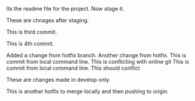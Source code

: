 Its the readme file for the project. Now stage it.

These are chnages after staging.

This is third commit.

This is 4th commit.


Added a change from hotfix branch.
Another change from hotfix.
This is commit from local command line. This is conflicting with online git
This is commit from local command line. This should conflict

These are changes made in develop only.

This is another hotfix to merge locally and then pushing to origin.
